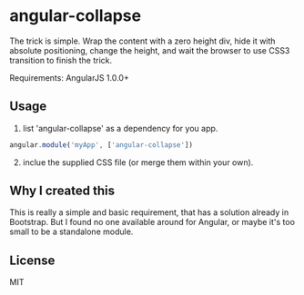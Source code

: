 
angular-collapse
================

The trick is simple. Wrap the content with a zero height div, hide it with absolute positioning, change the height, and wait the browser to use CSS3 transition to finish the trick.

Requirements: AngularJS 1.0.0+

## Usage

1. list 'angular-collapse' as a dependency for you app.

  ```js
  angular.module('myApp', ['angular-collapse'])
  ```

2. inclue the supplied CSS file (or merge them within your own).

## Why I created this

This is really a simple and basic requirement, that has a solution already in Bootstrap. But I found no one available around for Angular, or maybe it's too small to be a standalone module.

## License

MIT
